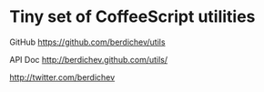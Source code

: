 Tiny set of CoffeeScript utilities
==================================

GitHub https://github.com/berdichev/utils

API Doc http://berdichev.github.com/utils/

http://twitter.com/berdichev